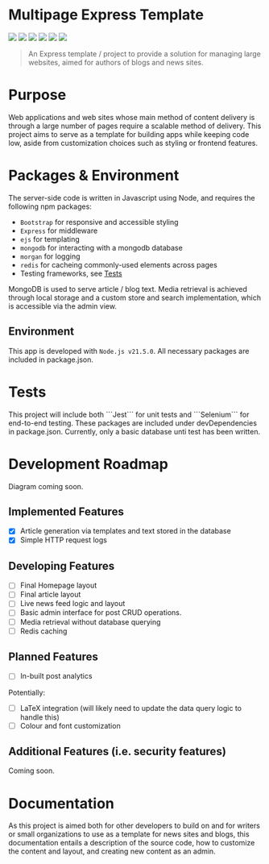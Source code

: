 # Multipage Express Template
![](https://img.shields.io/badge/Development-Ongoing-blue)
![](https://img.shields.io/badge/Tests-Passing-green)
![](https://img.shields.io/badge/Node.js_v21.5-68A063)
![](https://img.shields.io/badge/Javascript-fde427)
![](https://img.shields.io/badge/EJS-maroon)
![](https://img.shields.io/badge/MongoDB-4db33d)

<!-- link to German README? -->

> An Express template / project to provide a solution for managing large websites, aimed for authors of blogs and news sites.

# Purpose

Web applications and web sites whose main method of content delivery is through a large number of pages require a scalable method of delivery. This project aims to serve as a template for building apps while keeping code low, aside from customization choices such as styling or frontend features.

# Packages & Environment

The server-side code is written in Javascript using Node, and requires the following npm packages:

- ```Bootstrap``` for responsive and accessible styling
- ```Express``` for middleware
- ```ejs``` for templating
- ```mongodb``` for interacting with a mongodb database
- ```morgan``` for logging
- ```redis``` for cacheing commonly-used elements across pages
- Testing frameworks, see [Tests](#tests)

MongoDB is used to serve article / blog text. Media retrieval is achieved through local storage and a custom store and search implementation, which is accessible via the admin view.

## Environment

This app is developed with ```Node.js v21.5.0```. All necessary packages are included in package.json.

# Tests

<div id="tests">
This project will include both ```Jest``` for unit tests and ```Selenium``` for end-to-end testing. These packages are included under devDependencies in package.json. Currently, only a basic database unti test has been written.
</div>

# Development Roadmap

Diagram coming soon.

## Implemented Features

- [x] Article generation via templates and text stored in the database
- [x] Simple HTTP request logs

## Developing Features

- [ ] Final Homepage layout
- [ ] Final article layout
- [ ] Live news feed logic and layout
- [ ] Basic admin interface for post CRUD operations.
- [ ] Media retrieval without database querying
- [ ] Redis caching

## Planned Features
- [ ] In-built post analytics

Potentially:
- [ ] LaTeX integration (will likely need to update the data query logic to handle this)
- [ ] Colour and font customization

## Additional Features (i.e. security features)

Coming soon.

# Documentation
As this project is aimed both for other developers to build on and for writers or small organizations to use as a template for news sites and blogs, this documentation entails a description of the source code, how to customize the content and layout, and creating new content as an admin.
